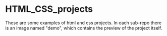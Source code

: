 # HTML_CSS_projects
These are some examples of html and css projects. In each sub-repo there is an image named "demo", which contains the preview of the project itself.
